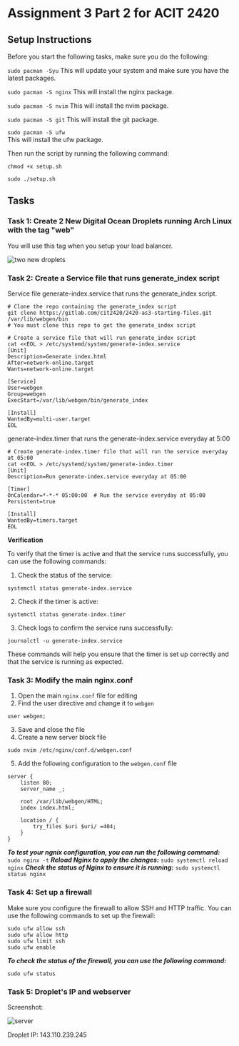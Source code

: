 # Assignment 3 Part 2 for ACIT 2420

## Setup Instructions
Before you start the following tasks, make sure you do the following:

```sudo pacman -Syu```
This will update your system and make sure you have the latest packages.

```sudo pacman -S nginx```
This will install the nginx package.

```sudo pacman -S nvim```
This will install the nvim package.

```sudo pacman -S git```
This will install the git package.

```sudo pacman -S ufw```   
This will install the ufw package.

Then run the script by running the following command:

```chmod +x setup.sh```

```sudo ./setup.sh```

## Tasks
### Task 1: Create 2 New Digital Ocean Droplets running Arch Linux with the tag "web"

You will use this tag when you setup your load balancer.

![two new droplets](assets\two-droplets.png)

### Task 2: Create a Service file that runs generate_index script

Service file generate-index.service that runs the generate_index script. 
```
# Clone the repo containing the generate_index script
git clone https://gitlab.com/cit2420/2420-as3-starting-files.git /var/lib/webgen/bin
# You must clone this repo to get the generate_index script

# Create a service file that will run generate_index script
cat <<EOL > /etc/systemd/system/generate-index.service
[Unit]
Description=Generate index.html
After=network-online.target
Wants=network-online.target

[Service]
User=webgen
Group=webgen
ExecStart=/var/lib/webgen/bin/generate_index

[Install]
WantedBy=multi-user.target
EOL
```

generate-index.timer that runs the generate-index.service everyday at 5:00
```
# Create generate-index.timer file that will run the service everyday at 05:00
cat <<EOL > /etc/systemd/system/generate-index.timer
[Unit]
Description=Run generate-index.service everyday at 05:00

[Timer]
OnCalendar=*-*-* 05:00:00  # Run the service everyday at 05:00
Persistent=true

[Install]
WantedBy=timers.target
EOL
```
**Verification**

To verify that the timer is active and that the service runs successfully, you can use the following commands:

1. Check the status of the service: 
```
systemctl status generate-index.service
```

2. Check if the timer is active: 
```
systemctl status generate-index.timer
```

3. Check logs to confirm the service runs successfully: 
```
journalctl -u generate-index.service
```

These commands will help you ensure that the timer is set up correctly and that the service is running as expected.
### Task 3: Modify the main nginx.conf 
1. Open the main `nginx.conf` file for editing
2. Find the user directive and change it to `webgen`
```
user webgen;
```
3. Save and close the file
4. Create a new server block file
```
sudo nvim /etc/nginx/conf.d/webgen.conf
```
5. Add the following configuration to the `webgen.conf` file
```
server {
    listen 80;
    server_name _;

    root /var/lib/webgen/HTML;
    index index.html;

    location / {
        try_files $uri $uri/ =404;
    }
}
```
***To test your ngnix configuration, you can run the following command:***
```sudo nginx -t```
***Reload Nginx to apply the changes:***
```sudo systemctl reload nginx```
***Check the status of Nginx to ensure it is running:***
```sudo systemctl status nginx```
### Task 4: Set up a firewall
Make sure you configure the firewall to allow SSH and HTTP traffic. You can use the following commands to set up the firewall:
```
sudo ufw allow ssh
sudo ufw allow http
sudo ufw limit ssh
sudo ufw enable
```

***To check the status of the firewall, you can use the following command:***
```
sudo ufw status
```

### Task 5: Droplet's IP and webserver 
Screenshot: 

![server](server.png)

Droplet IP: 143.110.239.245
